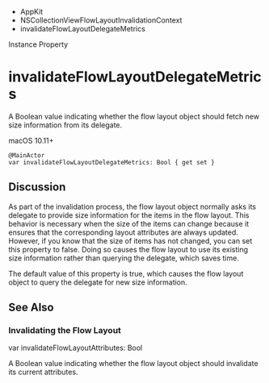 

- AppKit
- NSCollectionViewFlowLayoutInvalidationContext
-  invalidateFlowLayoutDelegateMetrics 

Instance Property

# invalidateFlowLayoutDelegateMetrics

A Boolean value indicating whether the flow layout object should fetch new size information from its delegate.

macOS 10.11+

``` source
@MainActor
var invalidateFlowLayoutDelegateMetrics: Bool { get set }
```

## Discussion

As part of the invalidation process, the flow layout object normally asks its delegate to provide size information for the items in the flow layout. This behavior is necessary when the size of the items can change because it ensures that the corresponding layout attributes are always updated. However, if you know that the size of items has not changed, you can set this property to false. Doing so causes the flow layout to use its existing size information rather than querying the delegate, which saves time.

The default value of this property is true, which causes the flow layout object to query the delegate for new size information.

## See Also

### Invalidating the Flow Layout

var invalidateFlowLayoutAttributes: Bool

A Boolean value indicating whether the flow layout object should invalidate its current attributes.

